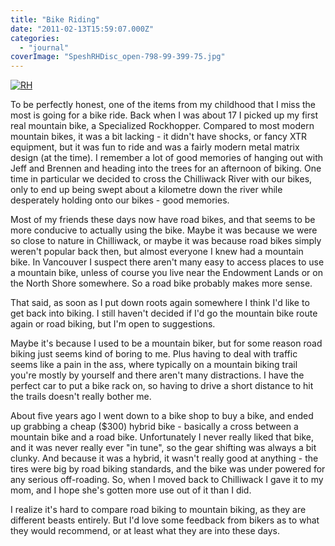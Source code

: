 ```yaml
---
title: "Bike Riding"
date: "2011-02-13T15:59:07.000Z"
categories: 
  - "journal"
coverImage: "SpeshRHDisc_open-798-99-399-75.jpg"
---
```


[![](images/SpeshRHDisc_open-798-99-399-75-300x225.jpg "RH")](http://www.migratorynerd.com/wordpress/wp-content/uploads/2011/02/SpeshRHDisc_open-798-99-399-75.jpg)

To be perfectly honest, one of the items from my childhood that I miss the most is going for a bike ride. Back when I was about 17 I picked up my first real mountain bike, a Specialized Rockhopper. Compared to most modern mountain bikes, it was a bit lacking - it didn't have shocks, or fancy XTR equipment, but it was fun to ride and was a fairly modern metal matrix design (at the time). I remember a lot of good memories of hanging out with Jeff and Brennen and heading into the trees for an afternoon of biking. One time in particular we decided to cross the Chilliwack River with our bikes, only to end up being swept about a kilometre down the river while desperately holding onto our bikes - good memories.

Most of my friends these days now have road bikes, and that seems to be more conducive to actually using the bike. Maybe it was because we were so close to nature in Chilliwack, or maybe it was because road bikes simply weren't popular back then, but almost everyone I knew had a mountain bike. In Vancouver I suspect there aren't many easy to access places to use a mountain bike, unless of course you live near the Endowment Lands or on the North Shore somewhere. So a road bike probably makes more sense.

That said, as soon as I put down roots again somewhere I think I'd like to get back into biking. I still haven't decided if I'd go the mountain bike route again or road biking, but I'm open to suggestions.

Maybe it's because I used to be a mountain biker, but for some reason road biking just seems kind of boring to me. Plus having to deal with traffic seems like a pain in the ass, where typically on a mountain biking trail you're mostly by yourself and there aren't many distractions. I have the perfect car to put a bike rack on, so having to drive a short distance to hit the trails doesn't really bother me.

About five years ago I went down to a bike shop to buy a bike, and ended up grabbing a cheap ($300) hybrid bike - basically a cross between a mountain bike and a road bike. Unfortunately I never really liked that bike, and it was never really ever "in tune", so the gear shifting was always a bit clunky. And because it was a hybrid, it wasn't really good at anything - the tires were big by road biking standards, and the bike was under powered for any serious off-roading. So, when I moved back to Chilliwack I gave it to my mom, and I hope she's gotten more use out of it than I did.

I realize it's hard to compare road biking to mountain biking, as they are different beasts entirely. But I'd love some feedback from bikers as to what they would recommend, or at least what they are into these days.
